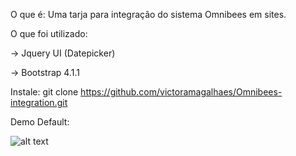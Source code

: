 O que é:
Uma tarja para integração do sistema Omnibees em sites.

O que foi utilizado:

-> Jquery UI (Datepicker)

-> Bootstrap 4.1.1

Instale: 
git clone https://github.com/victoramagalhaes/Omnibees-integration.git

Demo Default:

![alt text](https://i.imgur.com/hF1oweq.png)
